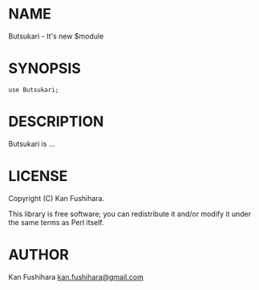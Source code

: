# NAME

Butsukari - It's new $module

# SYNOPSIS

    use Butsukari;

# DESCRIPTION

Butsukari is ...

# LICENSE

Copyright (C) Kan Fushihara.

This library is free software; you can redistribute it and/or modify
it under the same terms as Perl itself.

# AUTHOR

Kan Fushihara <kan.fushihara@gmail.com>
